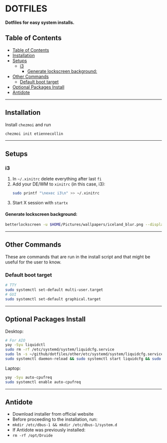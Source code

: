 # DOTFILES <!-- omit from toc -->

**Dotfiles for easy system installs.**

## Table of Contents

<!-- vim-markdown-toc GFM -->

- [Table of Contents](#table-of-contents)
- [Installation](#installation)
- [Setups](#setups)
  - [i3](#i3)
    - [Generate lockscreen background:](#generate-lockscreen-background)
- [Other Commands](#other-commands)
  - [Default boot target](#default-boot-target)
- [Optional Packages Install](#optional-packages-install)
- [Antidote](#antidote)

<!-- vim-markdown-toc -->

---

## Installation

Install `chezmoi` and run

```bash
chezmoi init etiennecollin
```

---

## Setups

### i3

1. In `~/.xinitrc` delete everything after last `fi`
2. Add your DE/WM to `xinitrc` (in this case, i3):
   ```bash
   sudo printf "\nexec i3\n" >> ~/.xinitrc
   ```
3. Start X session with `startx`

#### Generate lockscreen background:

```bash
betterlockscreen -u $HOME/Pictures/wallpapers/iceland_blur.png --display 1
```

---

## Other Commands

These are commands that are run in the install script and that might be useful for the user to know.

### Default boot target

```bash
# TTY
sudo systemctl set-default multi-user.target
# GUI
sudo systemctl set-default graphical.target
```

---

## Optional Packages Install

Desktop:

```bash
# For AIO
yay -Syu liquidctl
sudo rm -rf /etc/systemd/system/liquidcfg.service
sudo ln -s ~/github/dotfiles/other/etc/systemd/system/liquidcfg.service /etc/systemd/system/liquidcfg.service
sudo systemctl daemon-reload && sudo systemctl start liquidcfg && sudo systemctl enable liquidcfg
```

Laptop:

```bash
yay -Syu auto-cpufreq
sudo systemctl enable auto-cpufreq
```

---

## Antidote

- Download installer from official website
- Before proceeding to the installation, run:
- `mkdir /etc/dbus-1 && mkdir /etc/dbus-1/system.d`
- If Antidote was previously installed:
- `rm -rf /opt/Druide`

